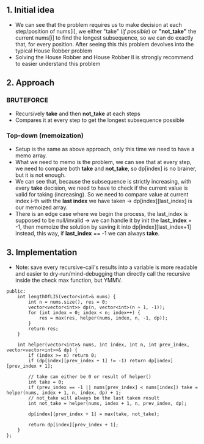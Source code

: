 
## 1. Initial idea

- We can see that the problem requires us to make decision at each step/position of nums[i], we either "take" (*if possible*) or **"not_take"** the current nums[i] to find the longest subsequence, so we can do exactly that, for every position. After seeing this this problem devolves into the typical House Robber problem
- Solving the House Robber and House Robber II is strongly recommend to easier understand this problem

## 2. Approach

### BRUTEFORCE

- Recursively **take** and then **not_take** at each steps
- Compares it at every step to get the longest subsequence possible

### Top-down (memoization)

- Setup is the same as above approach, only this time we need to have a memo array.
- What we need to memo is the problem, we can see that at every step, we need to compare both **take** and **not_take**, so dp[index] is no brainer, but it is not enough.
- We can see that, because the subsequence is strictly increasing, with every **take** decision, we need to have to check if the current value is valid for taking (increasing). So we need to compare value at current index i-th with the **last index** we have taken -> dp[index][last_index] is our memoized array.
- There is an edge case where we begin the process, the last_index is supposed to be null/invalid -> we can handle it by init the **last_index** = -1, then memoize the solution by saving it into dp[index][last_index+1] instead, this way, if **last_index** == -1 we can always **take**.

## 3. Implementation

- Note: save every recursive-call's results into a variable is more readable and easier to dry-run/mind-debugging than directly call the recursive inside the check max function, but YMMV.

```class Solution {
public:
    int lengthOfLIS(vector<int>& nums) {
        int n = nums.size(), res = 0;
        vector<vector<int>> dp(n, vector<int>(n + 1, -1));
        for (int index = 0; index < n; index++) {
            res = max(res, helper(nums, index, n, -1, dp));
        }
        return res;
    }

    int helper(vector<int>& nums, int index, int n, int prev_index, vector<vector<int>>& dp) {
        if (index >= n) return 0;
        if (dp[index][prev_index + 1] != -1) return dp[index][prev_index + 1];
        
        // take can either be 0 or result of helper()
        int take = 0;
        if (prev_index == -1 || nums[prev_index] < nums[index]) take = helper(nums, index + 1, n, index, dp) + 1;
        // not_take will always be the last taken result
        int not_take = helper(nums, index + 1, n, prev_index, dp);
        
        dp[index][prev_index + 1] = max(take, not_take);
        
        return dp[index][prev_index + 1];
    }
};
```